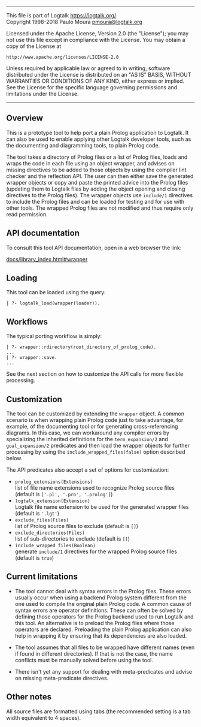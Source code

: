 ________________________________________________________________________

This file is part of Logtalk <https://logtalk.org/>  
Copyright 1998-2018 Paulo Moura <pmoura@logtalk.org>

Licensed under the Apache License, Version 2.0 (the "License");
you may not use this file except in compliance with the License.
You may obtain a copy of the License at

    http://www.apache.org/licenses/LICENSE-2.0

Unless required by applicable law or agreed to in writing, software
distributed under the License is distributed on an "AS IS" BASIS,
WITHOUT WARRANTIES OR CONDITIONS OF ANY KIND, either express or implied.
See the License for the specific language governing permissions and
limitations under the License.
________________________________________________________________________


Overview
--------

This is a prototype tool to help port a plain Prolog application to Logtalk.
It can also be used to enable applying other Logtalk developer tools, such as
the documenting and diagramming tools, to plain Prolog code.

The tool takes a directory of Prolog files or a list of Prolog files, loads
and wraps the code in each file using an object wrapper, and advises on missing
directives to be added to those objects by using the compiler lint checker and
the reflection API. The user can then either save the generated wrapper objects
or copy and paste the printed advice into the Prolog files (updating them to
Logtalk files by adding the object opening and closing directives to the Prolog
files). The wrapper objects use `include/1` directives to include the Prolog
files and can be loaded for testing and for use with other tools. The wrapped
Prolog files are not modified and thus require only read permission.


API documentation
-----------------

To consult this tool API documentation, open in a web browser the link:

[docs/library_index.html#wrapper](https://logtalk.org/docs/library_index.html#wrapper)


Loading
-------

This tool can be loaded using the query:

	| ?- logtalk_load(wrapper(loader)).


Workflows
---------

The typical porting workflow is simply:

	| ?- wrapper::rdirectory(root_directory_of_prolog_code).
	...
	| ?- wrapper::save.
	...

See the next section on how to customize the API calls for more flexible
processing.


Customization
-------------

The tool can be customized by extending the `wrapper` object. A common
scenario is when wrapping plain Prolog code just to take advantage, for
example, of the documenting tool or for generating cross-referencing
diagrams. In this case, we can workaround any compiler errors by
specializing the inherited definitions for the `term_expansion/2` and
`goal_expansion/2` predicates and then load the wrapper objects for
further processing by using the `include_wrapped_files(false)` option
described below.

The API predicates also accept a set of options for customization:

- `prolog_extensions(Extensions)`  
	list of file name extensions used to recognize Prolog source files (default is `['.pl', '.pro', '.prolog']`)
- `logtalk_extension(Extension)`  
	Logtalk file name extension to be used for the generated wrapper files (default is `'.lgt'`)
- `exclude_files(Files)`  
	list of Prolog source files to exclude (default is `[]`)
- `exclude_directories(Files)`  
	list of sub-directories to exclude (default is `[]`)
- `include_wrapped_files(Boolean)`  
	generate `include/1` directives for the wrapped Prolog source files (default is `true`)


Current limitations
-------------------

- The tool cannot deal with syntax errors in the Prolog files. These errors
usually occur when using a backend Prolog system different from the one used
to compile the original plain Prolog code. A common cause of syntax errors are
operator definitions. These can often be solved by defining those operators
for the Prolog backend used to run Logtalk and this tool. An alternative is to
preload the Prolog files where those operators are declared. Preloading the
plain Prolog application can also help in wrapping it by ensuring that its
dependencies are also loaded.

- The tool assumes that all files to be wrapped have different names (even if
found in different directories). If that is not the case, the name conflicts
must be manually solved before using the tool.

- There isn't yet any support for dealing with meta-predicates and advise on
missing meta-predicate directives.


Other notes
-----------

All source files are formatted using tabs (the recommended setting is a
tab width equivalent to 4 spaces).
